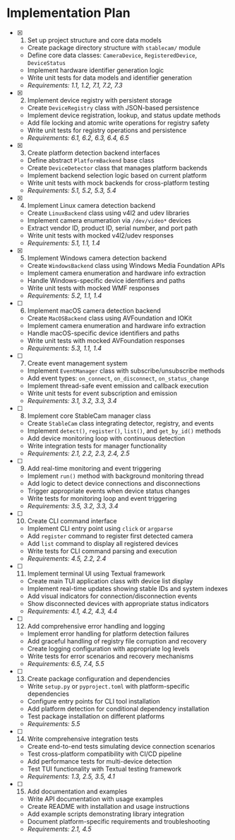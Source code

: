 # Implementation Plan

- [x] 1. Set up project structure and core data models
  - Create package directory structure with `stablecam/` module
  - Define core data classes: `CameraDevice`, `RegisteredDevice`, `DeviceStatus`
  - Implement hardware identifier generation logic
  - Write unit tests for data models and identifier generation
  - _Requirements: 1.1, 1.2, 7.1, 7.2, 7.3_

- [x] 2. Implement device registry with persistent storage
  - Create `DeviceRegistry` class with JSON-based persistence
  - Implement device registration, lookup, and status update methods
  - Add file locking and atomic write operations for registry safety
  - Write unit tests for registry operations and persistence
  - _Requirements: 6.1, 6.2, 6.3, 6.4, 6.5_

- [x] 3. Create platform detection backend interfaces
  - Define abstract `PlatformBackend` base class
  - Create `DeviceDetector` class that manages platform backends
  - Implement backend selection logic based on current platform
  - Write unit tests with mock backends for cross-platform testing
  - _Requirements: 5.1, 5.2, 5.3, 5.4_

- [x] 4. Implement Linux camera detection backend
  - Create `LinuxBackend` class using v4l2 and udev libraries
  - Implement camera enumeration via `/dev/video*` devices
  - Extract vendor ID, product ID, serial number, and port path
  - Write unit tests with mocked v4l2/udev responses
  - _Requirements: 5.1, 1.1, 1.4_

- [x] 5. Implement Windows camera detection backend
  - Create `WindowsBackend` class using Windows Media Foundation APIs
  - Implement camera enumeration and hardware info extraction
  - Handle Windows-specific device identifiers and paths
  - Write unit tests with mocked WMF responses
  - _Requirements: 5.2, 1.1, 1.4_

- [ ] 6. Implement macOS camera detection backend
  - Create `MacOSBackend` class using AVFoundation and IOKit
  - Implement camera enumeration and hardware info extraction
  - Handle macOS-specific device identifiers and paths
  - Write unit tests with mocked AVFoundation responses
  - _Requirements: 5.3, 1.1, 1.4_

- [ ] 7. Create event management system
  - Implement `EventManager` class with subscribe/unsubscribe methods
  - Add event types: `on_connect`, `on_disconnect`, `on_status_change`
  - Implement thread-safe event emission and callback execution
  - Write unit tests for event subscription and emission
  - _Requirements: 3.1, 3.2, 3.3, 3.4_

- [ ] 8. Implement core StableCam manager class
  - Create `StableCam` class integrating detector, registry, and events
  - Implement `detect()`, `register()`, `list()`, and `get_by_id()` methods
  - Add device monitoring loop with continuous detection
  - Write integration tests for manager functionality
  - _Requirements: 2.1, 2.2, 2.3, 2.4, 2.5_

- [ ] 9. Add real-time monitoring and event triggering
  - Implement `run()` method with background monitoring thread
  - Add logic to detect device connections and disconnections
  - Trigger appropriate events when device status changes
  - Write tests for monitoring loop and event triggering
  - _Requirements: 3.5, 3.2, 3.3, 3.4_

- [ ] 10. Create CLI command interface
  - Implement CLI entry point using `click` or `argparse`
  - Add `register` command to register first detected camera
  - Add `list` command to display all registered devices
  - Write tests for CLI command parsing and execution
  - _Requirements: 4.5, 2.2, 2.4_

- [ ] 11. Implement terminal UI using Textual framework
  - Create main TUI application class with device list display
  - Implement real-time updates showing stable IDs and system indexes
  - Add visual indicators for connection/disconnection events
  - Show disconnected devices with appropriate status indicators
  - _Requirements: 4.1, 4.2, 4.3, 4.4_

- [ ] 12. Add comprehensive error handling and logging
  - Implement error handling for platform detection failures
  - Add graceful handling of registry file corruption and recovery
  - Create logging configuration with appropriate log levels
  - Write tests for error scenarios and recovery mechanisms
  - _Requirements: 6.5, 7.4, 5.5_

- [ ] 13. Create package configuration and dependencies
  - Write `setup.py` or `pyproject.toml` with platform-specific dependencies
  - Configure entry points for CLI tool installation
  - Add platform detection for conditional dependency installation
  - Test package installation on different platforms
  - _Requirements: 5.5_

- [ ] 14. Write comprehensive integration tests
  - Create end-to-end tests simulating device connection scenarios
  - Test cross-platform compatibility with CI/CD pipeline
  - Add performance tests for multi-device detection
  - Test TUI functionality with Textual testing framework
  - _Requirements: 1.3, 2.5, 3.5, 4.1_

- [ ] 15. Add documentation and examples
  - Write API documentation with usage examples
  - Create README with installation and usage instructions
  - Add example scripts demonstrating library integration
  - Document platform-specific requirements and troubleshooting
  - _Requirements: 2.1, 4.5_